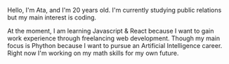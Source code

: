 Hello, I'm Ata, and I'm 20 years old. I'm currently studying public relations but my main interest is coding.

At the moment, I am learning Javascript & React because I want to gain work experience through freelancing web development. Though my main focus is Phython because I want to pursue an Artificial Intelligence career. Right now I'm working on my math skills for my own future.
